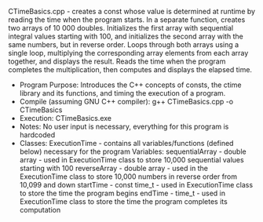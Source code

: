 CTimeBasics.cpp - creates a const whose value is determined at runtime by reading the time when the program starts. In a separate function, creates two arrays of 10 000 doubles. Initializes the first array with sequential integral values starting with 100, and initializes the second array with the same numbers, but in reverse order.  Loops through both arrays using a single loop, multiplying the corresponding array elements from each array together, and displays the result. Reads the time when the program completes the multiplication, then computes and displays the elapsed time.

- Program Purpose:
		Introduces the C++ concepts of consts, the ctime library and its functions,
		and timing the execution of a program.
- Compile (assuming GNU C++ compiler): g++ CTimeBasics.cpp -o CTimeBasics
- Execution: CTimeBasics.exe
- Notes: No user input is necessary, everything for this program is hardcoded
- Classes: 
		ExecutionTime - contains all variables/functions (defined below) necessary for the program
Variables:
		sequentialArray - double array - used in ExecutionTime class to store
					10,000 sequential values starting with 100
		reverseArray - double array - used in the ExecutionTime class to store 10,000
					numbers in reverse order from 10,099 and down
		startTime - const time_t  - used in ExecutionTime class to store the time the program begins
		endTime - time_t - used in ExecutionTime class to store the time the program completes
					its computation
